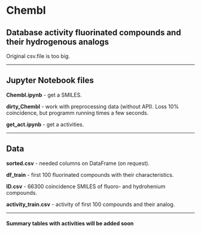 Chembl
=========
Database activity fluorinated compounds and their hydrogenous analogs
------

Original csv.file is too big.
***
## Jupyter Notebook files
**Chembl.ipynb** - get a SMILES.

**dirty_Chembl** - work with preprocessing data (without API). Loss 10% coincidence, but programm running times a few seconds.

**get_act.ipynb** - get a activities.
***
## Data
**sorted.csv** - needed columns on DataFrame (on request).

**df_train** - first 100 fluorinated compounds with their characteristics.

**ID.csv** - 66300 coincidence SMILES of fluoro- and hydrohenium compounds.

**activity_train.csv** - activity of first 100 compounds and their analog.

---
#### Summary tables with activities will be added soon
